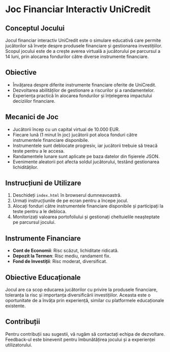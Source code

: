 # Joc Financiar Interactiv UniCredit

## Conceptul Jocului
Jocul financiar interactiv UniCredit este o simulare educativă care permite jucătorilor să învețe despre produsele financiare și gestionarea investițiilor. Scopul jocului este de a crește averea virtuală a jucătorului pe parcursul a 14 luni, prin alocarea fondurilor către diverse instrumente financiare.

## Obiective
- Învățarea despre diferite instrumente financiare oferite de UniCredit.
- Dezvoltarea abilităților de gestionare a riscurilor și a randamentelor.
- Experiența practică în alocarea fondurilor și înțelegerea impactului deciziilor financiare.

## Mecanici de Joc
- Jucătorii încep cu un capital virtual de 10.000 EUR.
- Fiecare lună (1 minut în joc) jucătorii pot aloca fonduri către instrumentele financiare disponibile.
- Instrumentele sunt deblocate progresiv, iar jucătorii trebuie să treacă teste pentru a le accesa.
- Randamentele lunare sunt aplicate pe baza datelor din fișierele JSON.
- Evenimente aleatorii pot afecta soldul jucătorului, testând gestionarea lichidităților.

## Instrucțiuni de Utilizare
1. Deschideți `index.html` în browserul dumneavoastră.
2. Urmați instrucțiunile de pe ecran pentru a începe jocul.
3. Alocați fonduri către instrumentele financiare disponibile și participați la teste pentru a le debloca.
4. Monitorizați valoarea portofoliului și gestionați cheltuielile neașteptate pe parcursul jocului.

## Instrumente Financiare
- **Cont de Economii**: Risc scăzut, lichiditate ridicată.
- **Depozit la Termen**: Risc mediu, randament fix.
- **Fond de Investiții**: Risc moderat, diversificat.

## Obiective Educaționale
Jocul are ca scop educarea jucătorilor cu privire la produsele financiare, toleranța la risc și importanța diversificării investițiilor. Aceasta este o oportunitate de a învăța prin experiență, similar cu platformele educaționale existente.

## Contribuții
Pentru contribuții sau sugestii, vă rugăm să contactați echipa de dezvoltare. Feedback-ul este binevenit pentru îmbunătățirea jocului și a experienței utilizatorului.